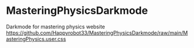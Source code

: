 # MasteringPhysicsDarkmode
Darkmode for mastering physics website
https://github.com/Happyrobot33/MasteringPhysicsDarkmode/raw/main/MasteringPhysics.user.css
